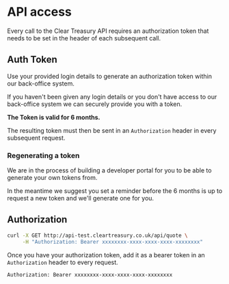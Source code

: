 # API access

Every call to the Clear Treasury API requires an authorization token that needs to be set in the header of each subsequent call.

## Auth Token

Use your provided login details to generate an authorization token within our back-office system.

If you haven't been given any login details or you don't have access to our back-office system we can securely provide you with a token.

**The Token is valid for 6 months.**

The resulting token must then be sent in an `Authorization` header in every subsequent request.

### Regenerating a token

<aside class="warning">
     We are in the process of building a developer portal for you to be able to generate your own tokens from.
</aside>

In the meantime we suggest you set a reminder before the 6 months is up to request a new token and we'll generate one for you.

## Authorization

```bash
curl -X GET http://api-test.cleartreasury.co.uk/api/quote \
     -H "Authorization: Bearer xxxxxxxx-xxxx-xxxx-xxxx-xxxxxxxx"
```

Once you have your authorization token, add it as a bearer token in an `Authorization` header to every request.

`Authorization: Bearer xxxxxxxx-xxxx-xxxx-xxxx-xxxxxxxx`
